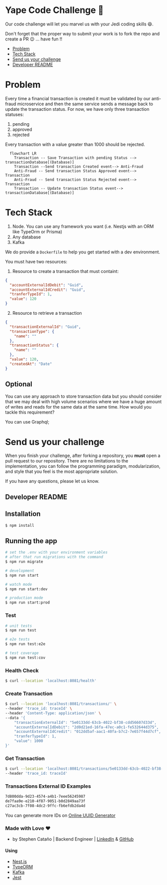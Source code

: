 # Yape Code Challenge :rocket:

Our code challenge will let you marvel us with your Jedi coding skills :smile:. 

Don't forget that the proper way to submit your work is to fork the repo and create a PR :wink: ... have fun !!

- [Problem](#problem)
- [Tech Stack](#tech-stack)
- [Send us your challenge](#send-us-your-challenge)
- [Developer README](#developer-readme)

# Problem

Every time a financial transaction is created it must be validated by our anti-fraud microservice and then the same service sends a message back to update the transaction status.
For now, we have only three transaction statuses:

<ol>
  <li>pending</li>
  <li>approved</li>
  <li>rejected</li>  
</ol>

Every transaction with a value greater than 1000 should be rejected.

```mermaid
  flowchart LR
    Transaction -- Save Transaction with pending Status --> transactionDatabase[(Database)]
    Transaction --Send transaction Created event--> Anti-Fraud
    Anti-Fraud -- Send transaction Status Approved event--> Transaction
    Anti-Fraud -- Send transaction Status Rejected event--> Transaction
    Transaction -- Update transaction Status event--> transactionDatabase[(Database)]
```

# Tech Stack

<ol>
  <li>Node. You can use any framework you want (i.e. Nestjs with an ORM like TypeOrm or Prisma) </li>
  <li>Any database</li>
  <li>Kafka</li>    
</ol>

We do provide a `Dockerfile` to help you get started with a dev environment.

You must have two resources:

1. Resource to create a transaction that must containt:

```json
{
  "accountExternalIdDebit": "Guid",
  "accountExternalIdCredit": "Guid",
  "tranferTypeId": 1,
  "value": 120
}
```

2. Resource to retrieve a transaction

```json
{
  "transactionExternalId": "Guid",
  "transactionType": {
    "name": ""
  },
  "transactionStatus": {
    "name": ""
  },
  "value": 120,
  "createdAt": "Date"
}
```

## Optional

You can use any approach to store transaction data but you should consider that we may deal with high volume scenarios where we have a huge amount of writes and reads for the same data at the same time. How would you tackle this requirement?

You can use Graphql;

# Send us your challenge

When you finish your challenge, after forking a repository, you **must** open a pull request to our repository. There are no limitations to the implementation, you can follow the programming paradigm, modularization, and style that you feel is the most appropriate solution.

If you have any questions, please let us know.

## Developer README

## Installation

```bash
$ npm install
```

## Running the app

```bash
# set the .env with your environment variables
# after that run migrations with the command
$ npm run migrate

# development
$ npm run start

# watch mode
$ npm run start:dev

# production mode
$ npm run start:prod
```

### Test

```bash
# unit tests
$ npm run test

# e2e tests
$ npm run test:e2e

# test coverage
$ npm run test:cov
```

### Health Check
```bash
$ curl --location 'localhost:8081/health'
```
### Create Transaction
```bash
$ curl --location 'localhost:8081/transactions/' \
--header 'trace_id: traceId' \
--header 'Content-Type: application/json' \
--data '{
    "transactionExternalId": "5e0133dd-63cb-4022-bf38-cdd56607d33d",
    "accountExternalIdDebit": "2d0d21ed-16fa-47ec-a0c1-fe532644d375",
    "accountExternalIdCredit": "012dd5af-aac1-40fa-b7c2-7e657f44d7cf",
    "tranferTypeId": 1,
    "value": 1000
}'
```
### Get Transaction
```bash
$ curl --location 'localhost:8081/transactions/5e0133dd-63cb-4022-bf38-cdd56607d33d' \
--header 'trace_id: traceId'
```

### Transactions External ID Examples
```bash
7d800dda-9d23-4574-a4b1-7eee56245987
de7faa9e-e210-4f87-9051-b0d2849aa73f
c27ac3cb-7f08-4dc2-9ffc-fb6efdb2da4d
```
You can generate more IDs on [Online UUID Generator](https://www.uuidgenerator.net/version4)

### Made with Love :hearts:
- by Stephen Cataño | Backend Engineer | [LinkedIn](https://www.linkedin.com/in/stephen-catano/) & [GitHub](https://github.com/stephencatano)

#### Using
- [Nest.js](https://nestjs.com/)
- [TypeORM](https://typeorm.io/)
- [Kafka](https://kafka.apache.org/)
- [Jest](https://jestjs.io/)